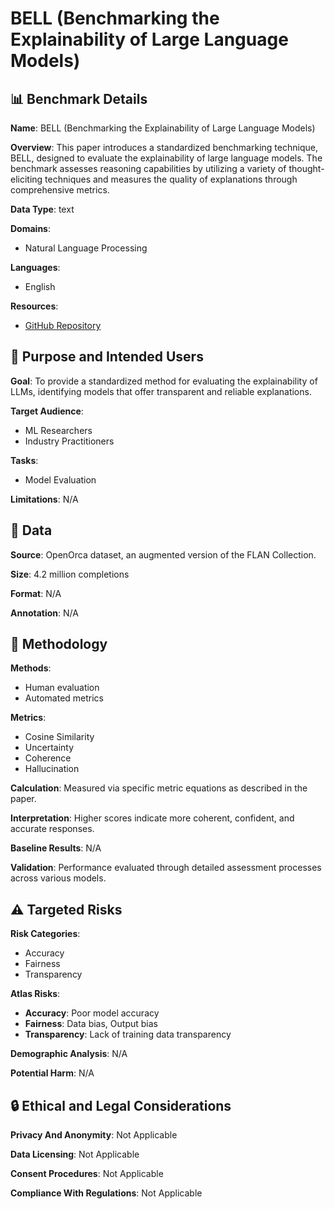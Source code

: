 # BELL (Benchmarking the Explainability of Large Language Models)

## 📊 Benchmark Details

**Name**: BELL (Benchmarking the Explainability of Large Language Models)

**Overview**: This paper introduces a standardized benchmarking technique, BELL, designed to evaluate the explainability of large language models. The benchmark assesses reasoning capabilities by utilizing a variety of thought-eliciting techniques and measures the quality of explanations through comprehensive metrics.

**Data Type**: text

**Domains**:
- Natural Language Processing

**Languages**:
- English

**Resources**:
- [GitHub Repository](https://github.com/Infosys/Infosys-Responsible-AI-Toolkit)

## 🎯 Purpose and Intended Users

**Goal**: To provide a standardized method for evaluating the explainability of LLMs, identifying models that offer transparent and reliable explanations.

**Target Audience**:
- ML Researchers
- Industry Practitioners

**Tasks**:
- Model Evaluation

**Limitations**: N/A

## 💾 Data

**Source**: OpenOrca dataset, an augmented version of the FLAN Collection.

**Size**: 4.2 million completions

**Format**: N/A

**Annotation**: N/A

## 🔬 Methodology

**Methods**:
- Human evaluation
- Automated metrics

**Metrics**:
- Cosine Similarity
- Uncertainty
- Coherence
- Hallucination

**Calculation**: Measured via specific metric equations as described in the paper.

**Interpretation**: Higher scores indicate more coherent, confident, and accurate responses.

**Baseline Results**: N/A

**Validation**: Performance evaluated through detailed assessment processes across various models.

## ⚠️ Targeted Risks

**Risk Categories**:
- Accuracy
- Fairness
- Transparency

**Atlas Risks**:
- **Accuracy**: Poor model accuracy
- **Fairness**: Data bias, Output bias
- **Transparency**: Lack of training data transparency

**Demographic Analysis**: N/A

**Potential Harm**: N/A

## 🔒 Ethical and Legal Considerations

**Privacy And Anonymity**: Not Applicable

**Data Licensing**: Not Applicable

**Consent Procedures**: Not Applicable

**Compliance With Regulations**: Not Applicable
